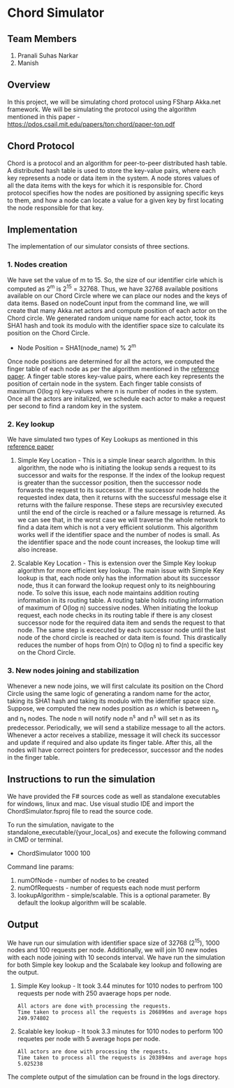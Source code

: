 # Chord Simulator

## Team Members
1. Pranali Suhas Narkar
2. Manish

## Overview
In this project, we will be simulating chord protocol using FSharp Akka.net framework. We will be simulating the protocol using the algorithm mentioned in this paper - https://pdos.csail.mit.edu/papers/ton:chord/paper-ton.pdf

## Chord Protocol
Chord is a protocol and an algorithm for peer-to-peer distributed hash table. A distributed hash table is used to store the key-value pairs, where each key represents a node or data item in the system. A node stores values of all the data items with the keys for which it is responsible for. Chord protocol specifies how the nodes are positioned by assigning specific keys to them, and how a node can locate a value for a given key by first locating the node responsible for that key.

## Implementation
The implementation of our simulator consists of three sections.

### 1. Nodes creation
We have set the value of m to 15. So, the size of our identifier cirle which is computed as 2<sup>m</sup> is 2<sup>15</sup> = 32768. Thus, we have 32768 available positions available on our Chord Circle where we can place our nodes and the keys of data items. Based on nodeCount input from the command line, we will create that many Akka.net actors and compute position of each actor on the Chord circle. We generated random unique name for each actor, took its SHA1 hash and took its modulo with the identifier space size to calculate its position on the Chord Circle.
  * Node Position = SHA1(node_name) % 2<sup>m</sup>
  
 Once node positions are determined for all the actors, we computed the finger table of each node as per the algorithm mentioned in the <a href="https://pdos.csail.mit.edu/papers/ton:chord/paper-ton.pdf" target="_blank">reference paper</a>. A finger table stores key-value pairs, where each key represents the position of certain node in the system. Each finger table consists of maximum O(log n) key-values where n is number of nodes in the system. Once all the actors are initalized, we schedule each actor to make a request per second to find a random key in the system.

### 2. Key lookup
We have simulated two types of Key Lookups as mentioned in this <a href="https://pdos.csail.mit.edu/papers/ton:chord/paper-ton.pdf" target="_blank">reference paper</a>
  1. Simple Key Location - This is a simple linear search algorithm. In this algorithm, the node who is initiating the lookup sends a request to its successor and waits for the response. If the index of the lookup request is greater than the successor position, then the successor node forwards the request to its successor. If the successor node holds the requested index data, then it returns with the successful message else it returns with the failure response. These steps are recursivley executed until the end of the circle is reached or a failure message is returned. As we can see that, in the worst case we will traverse the whole network to find a data item which is not a very efficient solutionm. This algorithm works well if the identifier space and the number of nodes is small. As the identifier space and the node count increases, the lookup time will also increase.
  
  2. Scalable Key Location - This is extension over the Simple Key lookup algorithm for more efficient key lookup. The main issue with Simple Key lookup is that, each node only has the information about its successor node, thus it can forward the lookup request only to its neighbouring node. To solve this issue, each node maintains addition routing information in its routing table. A routing table holds routing information of maximum of O(log n) successive nodes. When initiating the lookup request, each node checks in its routing table if there is any closest successor node for the required data item and sends the request to that node. The same step is excecuted by each successor node until the last node of the chord circle is reached or data item is found. This drastically reduces the number of hops from O(n) to O(log n) to find a specific key on the Chord Circle.


### 3. New nodes joining and stabilization
Whenever a new node joins, we will first calculate its position on the Chord Circle using the same logic of generating a random name for the actor, taking its SHA1 hash and taking its modulo with the identifier space size. Suppose, we computed the new nodes position as <i>n</i> which is between n<sub>p</sub> and n<sub>s</sub> nodes. The node n will notify node n<sup>s</sup> and n<sup>s</sup> will set n as its predecessor. Periodically, we will send a stabilize message to all the actors. Whenever a actor receives a stabilize, message it will check its successor and update if required and also update its finger table. After this, all the nodes will have correct pointers for predecessor, successor and the nodes in the finger table.


## Instructions to run the simulation
We have provided the F# sources code as well as standalone executables for windows, linux and mac. Use visual studio IDE and import the ChordSimulator.fsproj file to read the source code.

To run the simulation, navigate to the standalone_executable/{your_local_os} and execute the following command in CMD or terminal.

 * ChordSimulator 1000 100

Command line params:
 1. numOfNode - number of nodes to be created
 2. numOfRequests - number of requests each node must perform
 3. lookupAlgorithm - simple/scalable. This is a optional parameter. By default the lookup algorithm will be scalable.

## Output
We have run our simulation with identifier space size of 32768 (2<sup>15</sup>), 1000 nodes and 100 requests per node. Additionally, we will join 10 new nodes with each node joining with 10 seconds interval. We have run the simulation for both Simple key lookup and the Scalabale key lookup and following are the output.
1. Simple Key lookup - It took 3.44 minutes for 1010 nodes to perfrom 100 requests per node with 250 avaerage hops per node.

     ```
     All actors are done with processing the requests.
     Time taken to process all the requests is 206896ms and average hops 249.974802
     ```
    
2. Scalable key lookup - It took 3.3 minutes for 1010 nodes to perform 100 requetes per node with 5 average hops per node.

     ```
     All actors are done with processing the requests.
     Time taken to process all the requests is 203894ms and average hops 5.025238
     ```
     
The complete output of the simulation can be fround in the logs directory.
